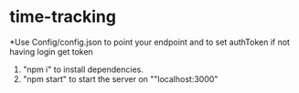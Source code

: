 # time-tracking

*Use Config/config.json to point your endpoint and to set authToken if not having login  get token

1. "npm i" to install dependencies.
2. "npm start" to start the server on ""localhost:3000"

